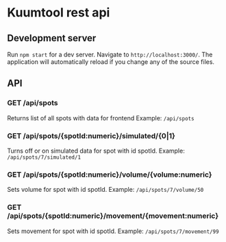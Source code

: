 # Kuumtool rest api

## Development server

Run `npm start` for a dev server. Navigate to `http://localhost:3000/`.
The application will automatically reload if you change any of the source files.


## API
### GET /api/spots
Returns list of all spots with data for frontend
Example:
`/api/spots`

### GET /api/spots/{spotId:numeric}/simulated/{0|1}
Turns off or on simulated data for spot with id spotId. Example:
`/api/spots/7/simulated/1`

### GET /api/spots/{spotId:numeric}/volume/{volume:numeric}
Sets volume for spot with id spotId. Example:
`/api/spots/7/volume/50`

### GET /api/spots/{spotId:numeric}/movement/{movement:numeric}
Sets movement for spot with id spotId. Example:
`/api/spots/7/movement/99`